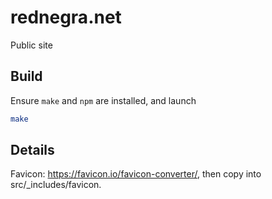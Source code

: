 # rednegra.net

Public site

## Build

Ensure `make` and `npm` are installed, and launch

```bash
make
```

## Details

Favicon: https://favicon.io/favicon-converter/, then copy into src/\_includes/favicon.
